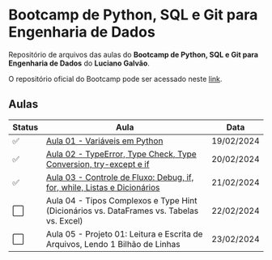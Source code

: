 # Bootcamp de Python, SQL e Git para Engenharia de Dados

Repositório de arquivos das aulas do **Bootcamp de Python, SQL e Git para Engenharia de Dados** do **Luciano Galvão**.

O repositório oficial do Bootcamp pode ser acessado neste [link](https://github.com/lvgalvao/data-engineering-roadmap/tree/main/bootcamp).

## Aulas

| Status  | Aula                                                                                                                                      | Data       |
| ------- | ----------------------------------------------------------------------------------------------------------------------------------------- | ---------- |
| ✅      | [Aula 01 - Variáveis em Python](https://github.com/kaiodt/bootcamp-data-eng/tree/main/aula_01)                                            | 19/02/2024 |
| ✅      | [Aula 02 - TypeError, Type Check, Type Conversion, try-except e if](https://github.com/kaiodt/bootcamp-data-eng/tree/main/aula_02)        | 20/02/2024 |
| ✅      | [Aula 03 - Controle de Fluxo: Debug, if, for, while, Listas e Dicionários](https://github.com/kaiodt/bootcamp-data-eng/tree/main/aula_03) | 21/02/2024 |
| ⬜      | Aula 04 - Tipos Complexos e Type Hint (Dicionários vs. DataFrames vs. Tabelas vs. Excel)                                                  | 22/02/2024 |
| ⬜      | Aula 05 - Projeto 01: Leitura e Escrita de Arquivos, Lendo 1 Bilhão de Linhas                                                             | 23/02/2024 |


